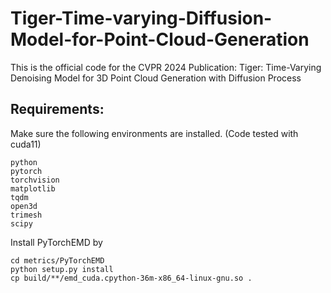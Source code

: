 # Tiger-Time-varying-Diffusion-Model-for-Point-Cloud-Generation
This is the official code for the CVPR 2024 Publication: Tiger: Time-Varying Denoising Model for 3D Point Cloud Generation with Diffusion Process

## Requirements:

Make sure the following environments are installed.
(Code tested with cuda11)

```
python
pytorch
torchvision
matplotlib
tqdm
open3d
trimesh
scipy
```

Install PyTorchEMD by
```
cd metrics/PyTorchEMD
python setup.py install
cp build/**/emd_cuda.cpython-36m-x86_64-linux-gnu.so .
```
